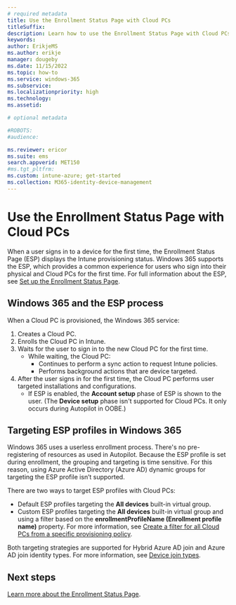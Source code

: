 ```yaml
---
# required metadata
title: Use the Enrollment Status Page with Cloud PCs
titleSuffix:
description: Learn how to use the Enrollment Status Page with Cloud PCs.
keywords:
author: ErikjeMS  
ms.author: erikje
manager: dougeby
ms.date: 11/15/2022
ms.topic: how-to
ms.service: windows-365
ms.subservice:
ms.localizationpriority: high
ms.technology:
ms.assetid: 

# optional metadata

#ROBOTS:
#audience:

ms.reviewer: ericor
ms.suite: ems
search.appverid: MET150
#ms.tgt_pltfrm:
ms.custom: intune-azure; get-started
ms.collection: M365-identity-device-management
---
```


# Use the Enrollment Status Page with Cloud PCs

When a user signs in to a device for the first time, the Enrollment Status Page (ESP) displays the Intune provisioning status. Windows 365 supports the ESP, which provides a common experience for users who sign into their physical and Cloud PCs for the first time.  For full information about the ESP, see [Set up the Enrollment Status Page]( /mem/intune/enrollment/windows-enrollment-status).

## Windows 365 and the ESP process

When a Cloud PC is provisioned, the Windows 365 service:

1. Creates a Cloud PC.
2. Enrolls the Cloud PC in Intune.
3. Waits for the user to sign in to the new Cloud PC for the first time.
    - While waiting, the Cloud PC:
        - Continues to perform a sync action to request Intune policies.
        - Performs background actions that are device targeted.
4. After the user signs in for the first time, the Cloud PC performs user targeted installations and configurations.
    - If ESP is enabled, the **Account setup** phase of ESP is shown to the user. (The **Device setup** phase isn't supported for Cloud PCs. It only occurs during Autopilot in OOBE.)

## Targeting ESP profiles in Windows 365

Windows 365 uses a userless enrollment process. There's no pre-registering of resources as used in Autopilot. Because the ESP profile is set during enrollment, the grouping and targeting is time sensitive. For this reason, using Azure Active Directory (Azure AD) dynamic groups for targeting the ESP profile isn’t supported.

There are two ways to target ESP profiles with Cloud PCs:

- Default ESP profiles targeting the **All devices** built-in virtual group.
- Custom ESP profiles targeting the **All devices** built-in virtual group and using a filter based on the **enrollmentProfileName (Enrollment profile name)** property. For more information, see [Create a filter for all Cloud PCs from a specific provisioning policy](create-filter.md#create-a-filter-for-all-cloud-pcs-from-a-specific-provisioning-policy).

Both targeting strategies are supported for Hybrid Azure AD join and Azure AD join identity types. For more information, see [Device join types](/windows-365/enterprise/identity-authentication#device-join-types).

<!-- ########################## -->
## Next steps

[Learn more about the Enrollment Status Page](/mem/intune/enrollment/windows-enrollment-status).
